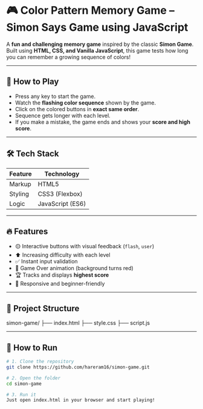 # 🎮 Color Pattern Memory Game – Simon Says Game using JavaScript

A **fun and challenging memory game** inspired by the classic **Simon Game**.  
Built using **HTML, CSS, and Vanilla JavaScript**, this game tests how long you can remember a growing sequence of colors!

---


## 🎯 How to Play

- Press any key to start the game.
- Watch the **flashing color sequence** shown by the game.
- Click on the colored buttons in **exact same order**.
- Sequence gets longer with each level.
- If you make a mistake, the game ends and shows your **score and high score**.

---

## 🛠️ Tech Stack

| Feature       | Technology     |
|---------------|----------------|
| Markup        | HTML5          |
| Styling       | CSS3 (Flexbox) |
| Logic         | JavaScript (ES6)

---

## 🔥 Features

- 🟡 Interactive buttons with visual feedback (`flash`, `user`)
- ⬆️ Increasing difficulty with each level
- ✅ Instant input validation
- 🚨 Game Over animation (background turns red)
- 🏆 Tracks and displays **highest score**
- 📱 Responsive and beginner-friendly

---

## 📁 Project Structure

simon-game/
├── index.html
├── style.css
├── script.js


---

## 🚀 How to Run

```bash
# 1. Clone the repository
git clone https://github.com/hareram16/simon-game.git

# 2. Open the folder
cd simon-game

# 3. Run it
Just open index.html in your browser and start playing!



